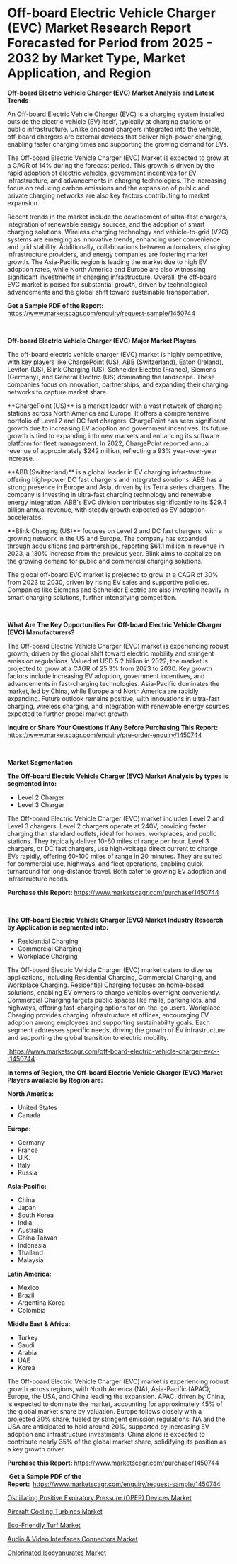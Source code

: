 <p><h1>Off-board Electric Vehicle Charger (EVC) Market Research Report Forecasted for Period from 2025 -  2032 by Market Type, Market Application, and Region</h1></p><p><strong>Off-board Electric Vehicle Charger (EVC) Market Analysis and Latest Trends</strong></p>
<p><p>An Off-board Electric Vehicle Charger (EVC) is a charging system installed outside the electric vehicle (EV) itself, typically at charging stations or public infrastructure. Unlike onboard chargers integrated into the vehicle, off-board chargers are external devices that deliver high-power charging, enabling faster charging times and supporting the growing demand for EVs.</p><p>The Off-board Electric Vehicle Charger (EVC) Market is expected to grow at a CAGR of 14% during the forecast period. This growth is driven by the rapid adoption of electric vehicles, government incentives for EV infrastructure, and advancements in charging technologies. The increasing focus on reducing carbon emissions and the expansion of public and private charging networks are also key factors contributing to market expansion.</p><p>Recent trends in the market include the development of ultra-fast chargers, integration of renewable energy sources, and the adoption of smart charging solutions. Wireless charging technology and vehicle-to-grid (V2G) systems are emerging as innovative trends, enhancing user convenience and grid stability. Additionally, collaborations between automakers, charging infrastructure providers, and energy companies are fostering market growth. The Asia-Pacific region is leading the market due to high EV adoption rates, while North America and Europe are also witnessing significant investments in charging infrastructure. Overall, the off-board EVC market is poised for substantial growth, driven by technological advancements and the global shift toward sustainable transportation.</p></p>
<p><strong>Get a Sample PDF of the Report:&nbsp;</strong> <a href="https://www.marketscagr.com/enquiry/request-sample/1450744?utm_campaign=2042&utm_medium=2&utm_source=Github&utm_content=ia&utm_term=23012025&utm_id=off-board-electric-vehicle-charger-evc">https://www.marketscagr.com/enquiry/request-sample/1450744</a></p>
<p>&nbsp;</p>
<p><strong>Off-board Electric Vehicle Charger (EVC) Major Market Players</strong></p>
<p><p>The off-board electric vehicle charger (EVC) market is highly competitive, with key players like ChargePoint (US), ABB (Switzerland), Eaton (Ireland), Leviton (US), Blink Charging (US), Schneider Electric (France), Siemens (Germany), and General Electric (US) dominating the landscape. These companies focus on innovation, partnerships, and expanding their charging networks to capture market share.</p><p>**ChargePoint (US)** is a market leader with a vast network of charging stations across North America and Europe. It offers a comprehensive portfolio of Level 2 and DC fast chargers. ChargePoint has seen significant growth due to increasing EV adoption and government incentives. Its future growth is tied to expanding into new markets and enhancing its software platform for fleet management. In 2022, ChargePoint reported annual revenue of approximately $242 million, reflecting a 93% year-over-year increase.</p><p>**ABB (Switzerland)** is a global leader in EV charging infrastructure, offering high-power DC fast chargers and integrated solutions. ABB has a strong presence in Europe and Asia, driven by its Terra series chargers. The company is investing in ultra-fast charging technology and renewable energy integration. ABB's EVC division contributes significantly to its $29.4 billion annual revenue, with steady growth expected as EV adoption accelerates.</p><p>**Blink Charging (US)** focuses on Level 2 and DC fast chargers, with a growing network in the US and Europe. The company has expanded through acquisitions and partnerships, reporting $61.1 million in revenue in 2023, a 130% increase from the previous year. Blink aims to capitalize on the growing demand for public and commercial charging solutions.</p><p>The global off-board EVC market is projected to grow at a CAGR of 30% from 2023 to 2030, driven by rising EV sales and supportive policies. Companies like Siemens and Schneider Electric are also investing heavily in smart charging solutions, further intensifying competition.</p></p>
<p>&nbsp;</p>
<p><strong>What Are The Key Opportunities For Off-board Electric Vehicle Charger (EVC) Manufacturers?</strong></p>
<p><p>The Off-board Electric Vehicle Charger (EVC) market is experiencing robust growth, driven by the global shift toward electric mobility and stringent emission regulations. Valued at USD 5.2 billion in 2022, the market is projected to grow at a CAGR of 25.3% from 2023 to 2030. Key growth factors include increasing EV adoption, government incentives, and advancements in fast-charging technologies. Asia-Pacific dominates the market, led by China, while Europe and North America are rapidly expanding. Future outlook remains positive, with innovations in ultra-fast charging, wireless charging, and integration with renewable energy sources expected to further propel market growth.</p></p>
<p><strong>Inquire or Share Your Questions If Any Before Purchasing This Report:</strong> <a href="https://www.marketscagr.com/enquiry/pre-order-enquiry/1450744?utm_campaign=2042&utm_medium=2&utm_source=Github&utm_content=ia&utm_term=23012025&utm_id=off-board-electric-vehicle-charger-evc">https://www.marketscagr.com/enquiry/pre-order-enquiry/1450744</a></p>
<p>&nbsp;</p>
<p><strong>Market Segmentation</strong></p>
<p><strong>The Off-board Electric Vehicle Charger (EVC) Market Analysis by types is segmented into:</strong></p>
<p><ul><li>Level 2 Charger</li><li>Level 3 Charger</li></ul></p>
<p><p>The Off-board Electric Vehicle Charger (EVC) market includes Level 2 and Level 3 chargers. Level 2 chargers operate at 240V, providing faster charging than standard outlets, ideal for homes, workplaces, and public stations. They typically deliver 10-60 miles of range per hour. Level 3 chargers, or DC fast chargers, use high-voltage direct current to charge EVs rapidly, offering 60-100 miles of range in 20 minutes. They are suited for commercial use, highways, and fleet operations, enabling quick turnaround for long-distance travel. Both cater to growing EV adoption and infrastructure needs.</p></p>
<p><strong>Purchase this Report:&nbsp;</strong><a href="https://www.marketscagr.com/purchase/1450744?utm_campaign=2042&utm_medium=2&utm_source=Github&utm_content=ia&utm_term=23012025&utm_id=off-board-electric-vehicle-charger-evc">https://www.marketscagr.com/purchase/1450744</a></p>
<p>&nbsp;</p>
<p><strong>The Off-board Electric Vehicle Charger (EVC) Market Industry Research by Application is segmented into:</strong></p>
<p><ul><li>Residential Charging</li><li>Commercial Charging</li><li>Workplace Charging</li></ul></p>
<p><p>The Off-board Electric Vehicle Charger (EVC) market caters to diverse applications, including Residential Charging, Commercial Charging, and Workplace Charging. Residential Charging focuses on home-based solutions, enabling EV owners to charge vehicles overnight conveniently. Commercial Charging targets public spaces like malls, parking lots, and highways, offering fast-charging options for on-the-go users. Workplace Charging provides charging infrastructure at offices, encouraging EV adoption among employees and supporting sustainability goals. Each segment addresses specific needs, driving the growth of EV infrastructure and supporting the global transition to electric mobility.</p></p>
<p><a href="https://www.marketscagr.com/off-board-electric-vehicle-charger-evc--r1450744?utm_campaign=2042&utm_medium=2&utm_source=Github&utm_content=ia&utm_term=23012025&utm_id=off-board-electric-vehicle-charger-evc">&nbsp;https://www.marketscagr.com/off-board-electric-vehicle-charger-evc--r1450744</a></p>
<p><strong>In terms of Region, the Off-board Electric Vehicle Charger (EVC) Market Players available by Region are:</strong></p>
<p>
    <p> <strong> North America: </strong>
        <ul>
            <li>United States</li>
            <li>Canada</li>
        </ul>
        </p> 
    <p> <strong> Europe: </strong>
        <ul>
            <li>Germany</li>
            <li>France</li>
            <li>U.K.</li>
            <li>Italy</li>
            <li>Russia</li>
        </ul>
        </p> 
    <p> <strong> Asia-Pacific: </strong>
        <ul>
            <li>China</li>
            <li>Japan</li>
            <li>South Korea</li>
            <li>India</li>
            <li>Australia</li>
            <li>China Taiwan</li>
            <li>Indonesia</li>
            <li>Thailand</li>
            <li>Malaysia</li>
        </ul>
        </p> 
    <p> <strong> Latin America: </strong>
        <ul>
            <li>Mexico</li>
            <li>Brazil</li>
            <li>Argentina Korea</li>
            <li>Colombia</li>
        </ul>
        </p> 
    <p> <strong> Middle East & Africa: </strong>
        <ul>
            <li>Turkey</li>
            <li>Saudi</li>
            <li>Arabia</li>
            <li>UAE</li>
            <li>Korea</li>
        </ul>
    </p>
    </p>
<p><p>The Off-board Electric Vehicle Charger (EVC) market is experiencing robust growth across regions, with North America (NA), Asia-Pacific (APAC), Europe, the USA, and China leading the expansion. APAC, driven by China, is expected to dominate the market, accounting for approximately 45% of the global market share by valuation. Europe follows closely with a projected 30% share, fueled by stringent emission regulations. NA and the USA are anticipated to hold around 20%, supported by increasing EV adoption and infrastructure investments. China alone is expected to contribute nearly 35% of the global market share, solidifying its position as a key growth driver.</p></p>
<p><strong>Purchase this Report: </strong><a href="https://www.marketscagr.com/purchase/1450744?utm_campaign=2042&utm_medium=2&utm_source=Github&utm_content=ia&utm_term=23012025&utm_id=off-board-electric-vehicle-charger-evc">https://www.marketscagr.com/purchase/1450744</a></p>
<p>&nbsp;<strong>Get a Sample PDF of the Report:&nbsp;&nbsp;</strong><a href="https://www.marketscagr.com/enquiry/request-sample/1450744?utm_campaign=2042&utm_medium=2&utm_source=Github&utm_content=ia&utm_term=23012025&utm_id=off-board-electric-vehicle-charger-evc">https://www.marketscagr.com/enquiry/request-sample/1450744</a></p>
<p><strong></strong></p>
<p><p><a href="https://www.linkedin.com/pulse/oscillating-positive-expiratory-pressure-opep-devices-market-267of?utm_campaign=2042&utm_medium=2&utm_source=Github&utm_content=ia&utm_term=23012025&utm_id=off-board-electric-vehicle-charger-evc">Oscillating Positive Expiratory Pressure (OPEP) Devices Market</a></p><p><a href="https://www.linkedin.com/pulse/global-aircraft-cooling-turbines-market-study-2025-2032-xal1f?utm_campaign=2042&utm_medium=2&utm_source=Github&utm_content=ia&utm_term=23012025&utm_id=off-board-electric-vehicle-charger-evc">Aircraft Cooling Turbines Market</a></p><p><a href="https://www.linkedin.com/pulse/analyzing-eco-friendly-turf-market-worth-projected-118-njaaf?utm_campaign=2042&utm_medium=2&utm_source=Github&utm_content=ia&utm_term=23012025&utm_id=off-board-electric-vehicle-charger-evc">Eco-Friendly Turf Market</a></p><p><a href="https://www.linkedin.com/pulse/audio-video-interfaces-connectors-market-size-expansion-forecast-qsrkf?utm_campaign=2042&utm_medium=2&utm_source=Github&utm_content=ia&utm_term=23012025&utm_id=off-board-electric-vehicle-charger-evc">Audio & Video Interfaces Connectors Market</a></p><p><a href="https://www.linkedin.com/pulse/revenue-market-growth-insights-chlorinated-isocyanurates-projected-ylllf?utm_campaign=2042&utm_medium=2&utm_source=Github&utm_content=ia&utm_term=23012025&utm_id=off-board-electric-vehicle-charger-evc">Chlorinated Isocyanurates Market</a></p></p>